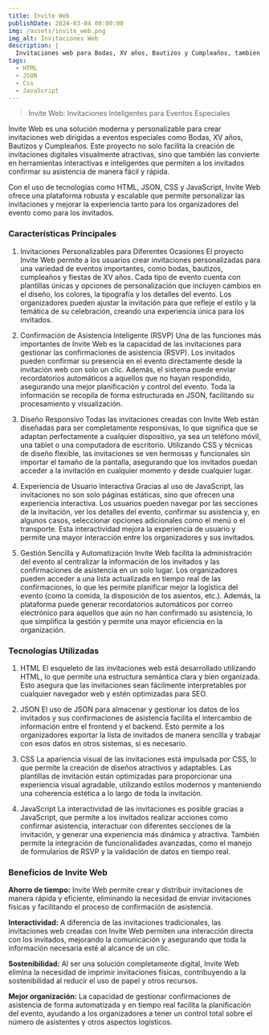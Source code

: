 ```yaml
---
title: Invite Web
publishDate: 2024-03-04 00:00:00
img: /assets/invite_web.png
img_alt: Invitaciones Web
description: |
  Invitaciones web para Bodas, XV años, Bautizos y Cumpleaños, tambien son inteligentes ya que te permiten confirmar asistencia a el evento
tags:
  - HTML
  - JSON
  - Css
  - JavaScript
---
```

>Invite Web: Invitaciones Inteligentes para Eventos Especiales

Invite Web es una solución moderna y personalizable para crear invitaciones web dirigidas a eventos especiales como Bodas, XV años, Bautizos y Cumpleaños. Este proyecto no solo facilita la creación de invitaciones digitales visualmente atractivas, sino que también las convierte en herramientas interactivas e inteligentes que permiten a los invitados confirmar su asistencia de manera fácil y rápida.

Con el uso de tecnologías como HTML, JSON, CSS y JavaScript, Invite Web ofrece una plataforma robusta y escalable que permite personalizar las invitaciones y mejorar la experiencia tanto para los organizadores del evento como para los invitados.

### Características Principales

1. Invitaciones Personalizables para Diferentes Ocasiones
El proyecto Invite Web permite a los usuarios crear invitaciones personalizadas para una variedad de eventos importantes, como bodas, bautizos, cumpleaños y fiestas de XV años. Cada tipo de evento cuenta con plantillas únicas y opciones de personalización que incluyen cambios en el diseño, los colores, la tipografía y los detalles del evento. Los organizadores pueden ajustar la invitación para que refleje el estilo y la temática de su celebración, creando una experiencia única para los invitados.

2. Confirmación de Asistencia Inteligente (RSVP)
Una de las funciones más importantes de Invite Web es la capacidad de las invitaciones para gestionar las confirmaciones de asistencia (RSVP). Los invitados pueden confirmar su presencia en el evento directamente desde la invitación web con solo un clic. Además, el sistema puede enviar recordatorios automáticos a aquellos que no hayan respondido, asegurando una mejor planificación y control del evento. Toda la información se recopila de forma estructurada en JSON, facilitando su procesamiento y visualización.

3. Diseño Responsivo
Todas las invitaciones creadas con Invite Web están diseñadas para ser completamente responsivas, lo que significa que se adaptan perfectamente a cualquier dispositivo, ya sea un teléfono móvil, una tablet o una computadora de escritorio. Utilizando CSS y técnicas de diseño flexible, las invitaciones se ven hermosas y funcionales sin importar el tamaño de la pantalla, asegurando que los invitados puedan acceder a la invitación en cualquier momento y desde cualquier lugar.

4. Experiencia de Usuario Interactiva
Gracias al uso de JavaScript, las invitaciones no son solo páginas estáticas, sino que ofrecen una experiencia interactiva. Los usuarios pueden navegar por las secciones de la invitación, ver los detalles del evento, confirmar su asistencia y, en algunos casos, seleccionar opciones adicionales como el menú o el transporte. Esta interactividad mejora la experiencia de usuario y permite una mayor interacción entre los organizadores y sus invitados.

5. Gestión Sencilla y Automatización
Invite Web facilita la administración del evento al centralizar la información de los invitados y las confirmaciones de asistencia en un solo lugar. Los organizadores pueden acceder a una lista actualizada en tiempo real de las confirmaciones, lo que les permite planificar mejor la logística del evento (como la comida, la disposición de los asientos, etc.). Además, la plataforma puede generar recordatorios automáticos por correo electrónico para aquellos que aún no han confirmado su asistencia, lo que simplifica la gestión y permite una mayor eficiencia en la organización.

### Tecnologías Utilizadas
1. HTML
El esqueleto de las invitaciones web está desarrollado utilizando HTML, lo que permite una estructura semántica clara y bien organizada. Esto asegura que las invitaciones sean fácilmente interpretables por cualquier navegador web y estén optimizadas para SEO.

2. JSON
El uso de JSON para almacenar y gestionar los datos de los invitados y sus confirmaciones de asistencia facilita el intercambio de información entre el frontend y el backend. Esto permite a los organizadores exportar la lista de invitados de manera sencilla y trabajar con esos datos en otros sistemas, si es necesario.

3. CSS
La apariencia visual de las invitaciones está impulsada por CSS, lo que permite la creación de diseños atractivos y adaptables. Las plantillas de invitación están optimizadas para proporcionar una experiencia visual agradable, utilizando estilos modernos y manteniendo una coherencia estética a lo largo de toda la invitación.

4. JavaScript
La interactividad de las invitaciones es posible gracias a JavaScript, que permite a los invitados realizar acciones como confirmar asistencia, interactuar con diferentes secciones de la invitación, y generar una experiencia más dinámica y atractiva. También permite la integración de funcionalidades avanzadas, como el manejo de formularios de RSVP y la validación de datos en tiempo real.

### Beneficios de Invite Web
**Ahorro de tiempo:** Invite Web permite crear y distribuir invitaciones de manera rápida y eficiente, eliminando la necesidad de enviar invitaciones físicas y facilitando el proceso de confirmación de asistencia.

**Interactividad:** A diferencia de las invitaciones tradicionales, las invitaciones web creadas con Invite Web permiten una interacción directa con los invitados, mejorando la comunicación y asegurando que toda la información necesaria esté al alcance de un clic.

**Sostenibilidad:** Al ser una solución completamente digital, Invite Web elimina la necesidad de imprimir invitaciones físicas, contribuyendo a la sostenibilidad al reducir el uso de papel y otros recursos.

**Mejor organización:** La capacidad de gestionar confirmaciones de asistencia de forma automatizada y en tiempo real facilita la planificación del evento, ayudando a los organizadores a tener un control total sobre el número de asistentes y otros aspectos logísticos.